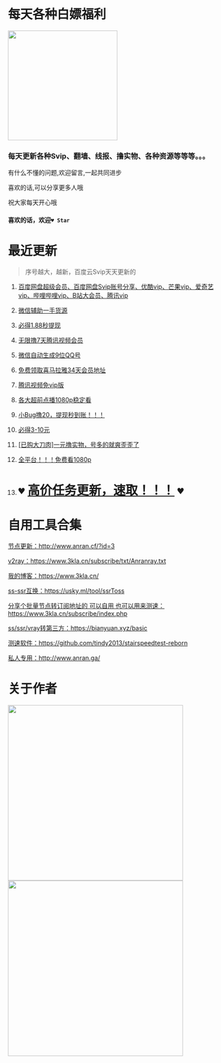# 每天各种白嫖福利  
  
<img src="http://gif.ki679.cn/d/file/201807/25409d63a8eee5029879b9d1ee8db012.png" width=250px;>    
  
### 每天更新各种Svip、翻墙、线报、撸实物、各种资源等等等。。。
  
有什么不懂的问题,欢迎留言,一起共同进步  
  
喜欢的话,可以分享更多人哦
  
祝大家每天开心哦

#### 喜欢的话，欢迎`♥ Star`
  
# 最近更新

> 序号越大，越新，百度云Svip天天更新的

1. [百度网盘超级会员、百度网盘Svip账号分享、优酷vip、芒果vip、爱奇艺vip、哔哩哔哩vip、B站大会员、腾讯vip](https://github.com/anran-world/Anranawsl/blob/master/1.%E7%99%BE%E5%BA%A6%E7%BD%91%E7%9B%98%E8%B6%85%E7%BA%A7%E4%BC%9A%E5%91%98%E3%80%81%E7%99%BE%E5%BA%A6%E7%BD%91%E7%9B%98Svip%E8%B4%A6%E5%8F%B7%E5%88%86%E4%BA%AB%E3%80%81%E4%BC%98%E9%85%B7vip%E3%80%81%E8%8A%92%E6%9E%9Cvip%E3%80%81%E7%88%B1%E5%A5%87%E8%89%BAvip%E3%80%81%E5%93%94%E5%93%A9%E5%93%94%E5%93%A9vip%E3%80%81B%E7%AB%99%E5%A4%A7%E4%BC%9A%E5%91%98%E3%80%81%E8%85%BE%E8%AE%AFvip.md "百度网盘超级会员、百度网盘Svip账号分享")

2. [微信辅助一手货源](https://github.com/anran-world/Anranawsl/blob/master/%E5%BE%AE%E4%BF%A1%E8%BE%85%E5%8A%A9%E4%B8%80%E6%89%8B%E8%B4%A7%E6%BA%90.md "微信辅助一手货源")

3. [必得1.88秒提现](https://github.com/anran-world/Anranawsl/blob/master/%E5%BF%85%E5%BE%971.88%E7%A7%92%E6%8F%90%E7%8E%B0.md "必得1.88秒提现")

4. [无限撸7天腾讯视频会员](https://github.com/anran-world/Anranawsl/blob/master/%E6%97%A0%E9%99%90%E6%92%B87%E5%A4%A9%E8%85%BE%E8%AE%AF%E8%A7%86%E9%A2%91%E4%BC%9A%E5%91%98.md "无限撸7天腾讯视频会员")

5. [微信自动生成9位QQ号](https://github.com/anran-world/Anranawsl/blob/master/%E5%BE%AE%E4%BF%A1%E8%87%AA%E5%8A%A8%E7%94%9F%E6%88%909%E4%BD%8DQQ%E5%8F%B7.md "微信自动生成9位QQ号")

6. [免费领取喜马拉雅34天会员地址](https://github.com/anran-world/Anranawsl/blob/master/%E5%85%8D%E8%B4%B9%E9%A2%86%E5%8F%96%E5%96%9C%E9%A9%AC%E6%8B%89%E9%9B%8534%E5%A4%A9%E4%BC%9A%E5%91%98%E5%9C%B0%E5%9D%80.md "免费领取喜马拉雅34天会员地址")

7. [腾讯视频免vip版](https://github.com/anran-world/Anranawsl/blob/master/%E8%85%BE%E8%AE%AF%E8%A7%86%E9%A2%91%E5%85%8Dvip%E7%89%88.md "腾讯视频免vip版")

8. [各大超前点播1080p稳定看](https://github.com/anran-world/Anranawsl/blob/master/%E5%90%84%E5%A4%A7%E8%B6%85%E5%89%8D%E7%82%B9%E6%92%AD1080p%E7%A8%B3%E5%AE%9A%E7%9C%8B.md "各大超前点播1080p稳定看")

9. [小Bug撸20，提现秒到账！！！](https://github.com/anran-world/Anranawsl/blob/master/%E5%B0%8FBug%E6%92%B820%EF%BC%8C%E6%8F%90%E7%8E%B0%E7%A7%92%E5%88%B0%E8%B4%A6%EF%BC%81%EF%BC%81%EF%BC%81.md "小Bug撸20，提现秒到账！！！")

10. [必得3-10元](https://github.com/anran-world/Anranawsl/blob/master/%E5%BF%85%E5%BE%973-10%E5%85%83.md "必得3-10元")

11. [[已购大刀肉]一元撸实物，号多的就爽歪歪了](https://github.com/anran-world/Anranawsl/blob/master/%5B%E5%B7%B2%E8%B4%AD%E5%A4%A7%E5%88%80%E8%82%89%5D%E4%B8%80%E5%85%83%E6%92%B8%E5%AE%9E%E7%89%A9%EF%BC%8C%E5%8F%B7%E5%A4%9A%E7%9A%84%E5%B0%B1%E7%88%BD%E6%AD%AA%E6%AD%AA%E4%BA%86.md "[已购大刀肉]一元撸实物，号多的就爽歪歪了")

12. [全平台！！！免费看1080p](https://github.com/anran-world/Anranawsl/blob/master/%E5%85%A8%E5%B9%B3%E5%8F%B0%EF%BC%81%EF%BC%81%EF%BC%81%E5%85%8D%E8%B4%B9%E7%9C%8B1080p.md
 "全平台！！！免费看1080p.md")
  
13. # ` ♥ ` [高价任务更新，速取！！！](https://mp.weixin.qq.com/s?__biz=MzU5NDA1MzQ1OQ==&mid=2247488113&idx=2&sn=47a4a30e93d15ec5c170720f3e965b7a&chksm=fe06424dc971cb5bb71fcb62cf2daae55e20bcbffed3beca6754f5b107dca3370ca722ad5b88&token=133747215&lang=zh_CN#rd "高价任务更新，速取！！！") ` ♥ `  
  

# 自用工具合集  
[节点更新：](http://www.anran.cf/?id=3 "节点更新：")http://www.anran.cf/?id=3

[v2ray：](https://www.3kla.cn/subscribe/txt/Anranray.txt "v2ray：")https://www.3kla.cn/subscribe/txt/Anranray.txt

[我的博客：](https://www.3kla.cn/ "我的博客：")https://www.3kla.cn/

[ss-ssr互换：](https://usky.ml/tool/ssrToss "ss-ssr互换：")https://usky.ml/tool/ssrToss

[分享个批量节点转订阅地址的 可以自用  也可以用来测速：](https://www.3kla.cn/subscribe/index.php "分享个批量节点转订阅地址的 可以自用  也可以用来测速：")https://www.3kla.cn/subscribe/index.php

[ss/ssr/vray转第三方：](https://bianyuan.xyz/basic "ss/ssr/vray转第三方：")https://bianyuan.xyz/basic

[测速软件：](https://github.com/tindy2013/stairspeedtest-reborn "测速软件：")https://github.com/tindy2013/stairspeedtest-reborn

[私人专用：](http://www.anran.ga/ "私人专用：")http://www.anran.ga/

# 关于作者  
<img src="http://inews.gtimg.com/newsapp_bt/0/12056549449/641" width=400px;>  
<img src="http://inews.gtimg.com/newsapp_bt/0/12056549448/641" width=400px;>  
 
